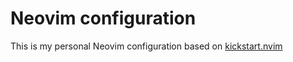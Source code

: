 # Neovim configuration

This is my personal Neovim configuration based on [kickstart.nvim](https://github.com/nvim-lua/kickstart.nvim)
